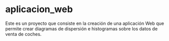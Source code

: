 # aplicacion_web

Este es un proyecto que consiste en la creación de una aplicación Web que permite crear diagramas de dispersión e histogramas sobre los datos de venta de coches. 